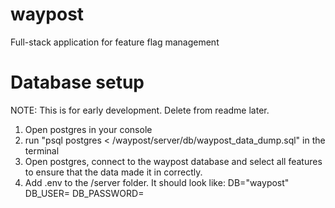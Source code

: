 # waypost

Full-stack application for feature flag management

# Database setup

NOTE: This is for early development. Delete from readme later.

1. Open postgres in your console
2. run "psql postgres < /waypost/server/db/waypost_data_dump.sql" in the terminal
3. Open postgres, connect to the waypost database and select all features to ensure that the data made it in correctly.
4. Add .env to the /server folder. It should look like:
   DB="waypost"
   DB_USER=<your username>
   DB_PASSWORD=<Your password>
